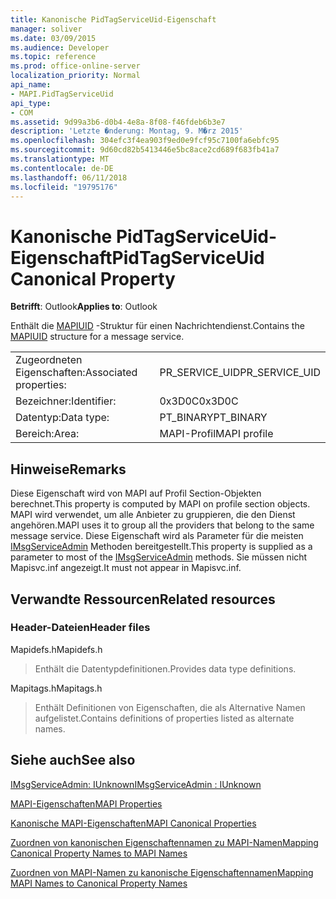 ```yaml
---
title: Kanonische PidTagServiceUid-Eigenschaft
manager: soliver
ms.date: 03/09/2015
ms.audience: Developer
ms.topic: reference
ms.prod: office-online-server
localization_priority: Normal
api_name:
- MAPI.PidTagServiceUid
api_type:
- COM
ms.assetid: 9d99a3b6-d0b4-4e8a-8f08-f46fdeb6b3e7
description: 'Letzte �nderung: Montag, 9. M�rz 2015'
ms.openlocfilehash: 304efc3f4ea903f9ed0e9fcf95c7100fa6ebfc95
ms.sourcegitcommit: 9d60cd82b5413446e5bc8ace2cd689f683fb41a7
ms.translationtype: MT
ms.contentlocale: de-DE
ms.lasthandoff: 06/11/2018
ms.locfileid: "19795176"
---
```

# <a name="pidtagserviceuid-canonical-property"></a><span data-ttu-id="d61b1-103">Kanonische PidTagServiceUid-Eigenschaft</span><span class="sxs-lookup"><span data-stu-id="d61b1-103">PidTagServiceUid Canonical Property</span></span>

  
  
<span data-ttu-id="d61b1-104">**Betrifft**: Outlook</span><span class="sxs-lookup"><span data-stu-id="d61b1-104">**Applies to**: Outlook</span></span> 
  
<span data-ttu-id="d61b1-105">Enthält die [MAPIUID](mapiuid.md) -Struktur für einen Nachrichtendienst.</span><span class="sxs-lookup"><span data-stu-id="d61b1-105">Contains the [MAPIUID](mapiuid.md) structure for a message service.</span></span> 
  
|||
|:-----|:-----|
|<span data-ttu-id="d61b1-106">Zugeordneten Eigenschaften:</span><span class="sxs-lookup"><span data-stu-id="d61b1-106">Associated properties:</span></span>  <br/> |<span data-ttu-id="d61b1-107">PR_SERVICE_UID</span><span class="sxs-lookup"><span data-stu-id="d61b1-107">PR_SERVICE_UID</span></span>  <br/> |
|<span data-ttu-id="d61b1-108">Bezeichner:</span><span class="sxs-lookup"><span data-stu-id="d61b1-108">Identifier:</span></span>  <br/> |<span data-ttu-id="d61b1-109">0x3D0C</span><span class="sxs-lookup"><span data-stu-id="d61b1-109">0x3D0C</span></span>  <br/> |
|<span data-ttu-id="d61b1-110">Datentyp:</span><span class="sxs-lookup"><span data-stu-id="d61b1-110">Data type:</span></span>  <br/> |<span data-ttu-id="d61b1-111">PT_BINARY</span><span class="sxs-lookup"><span data-stu-id="d61b1-111">PT_BINARY</span></span>  <br/> |
|<span data-ttu-id="d61b1-112">Bereich:</span><span class="sxs-lookup"><span data-stu-id="d61b1-112">Area:</span></span>  <br/> |<span data-ttu-id="d61b1-113">MAPI-Profil</span><span class="sxs-lookup"><span data-stu-id="d61b1-113">MAPI profile</span></span>  <br/> |
   
## <a name="remarks"></a><span data-ttu-id="d61b1-114">Hinweise</span><span class="sxs-lookup"><span data-stu-id="d61b1-114">Remarks</span></span>

<span data-ttu-id="d61b1-115">Diese Eigenschaft wird von MAPI auf Profil Section-Objekten berechnet.</span><span class="sxs-lookup"><span data-stu-id="d61b1-115">This property is computed by MAPI on profile section objects.</span></span> <span data-ttu-id="d61b1-116">MAPI wird verwendet, um alle Anbieter zu gruppieren, die den Dienst angehören.</span><span class="sxs-lookup"><span data-stu-id="d61b1-116">MAPI uses it to group all the providers that belong to the same message service.</span></span> <span data-ttu-id="d61b1-117">Diese Eigenschaft wird als Parameter für die meisten [IMsgServiceAdmin](imsgserviceadminiunknown.md) Methoden bereitgestellt.</span><span class="sxs-lookup"><span data-stu-id="d61b1-117">This property is supplied as a parameter to most of the [IMsgServiceAdmin](imsgserviceadminiunknown.md) methods.</span></span> <span data-ttu-id="d61b1-118">Sie müssen nicht Mapisvc.inf angezeigt.</span><span class="sxs-lookup"><span data-stu-id="d61b1-118">It must not appear in Mapisvc.inf.</span></span> 
  
## <a name="related-resources"></a><span data-ttu-id="d61b1-119">Verwandte Ressourcen</span><span class="sxs-lookup"><span data-stu-id="d61b1-119">Related resources</span></span>

### <a name="header-files"></a><span data-ttu-id="d61b1-120">Header-Dateien</span><span class="sxs-lookup"><span data-stu-id="d61b1-120">Header files</span></span>

<span data-ttu-id="d61b1-121">Mapidefs.h</span><span class="sxs-lookup"><span data-stu-id="d61b1-121">Mapidefs.h</span></span>
  
> <span data-ttu-id="d61b1-122">Enthält die Datentypdefinitionen.</span><span class="sxs-lookup"><span data-stu-id="d61b1-122">Provides data type definitions.</span></span>
    
<span data-ttu-id="d61b1-123">Mapitags.h</span><span class="sxs-lookup"><span data-stu-id="d61b1-123">Mapitags.h</span></span>
  
> <span data-ttu-id="d61b1-124">Enthält Definitionen von Eigenschaften, die als Alternative Namen aufgelistet.</span><span class="sxs-lookup"><span data-stu-id="d61b1-124">Contains definitions of properties listed as alternate names.</span></span>
    
## <a name="see-also"></a><span data-ttu-id="d61b1-125">Siehe auch</span><span class="sxs-lookup"><span data-stu-id="d61b1-125">See also</span></span>



[<span data-ttu-id="d61b1-126">IMsgServiceAdmin: IUnknown</span><span class="sxs-lookup"><span data-stu-id="d61b1-126">IMsgServiceAdmin : IUnknown</span></span>](imsgserviceadminiunknown.md)


[<span data-ttu-id="d61b1-127">MAPI-Eigenschaften</span><span class="sxs-lookup"><span data-stu-id="d61b1-127">MAPI Properties</span></span>](mapi-properties.md)
  
[<span data-ttu-id="d61b1-128">Kanonische MAPI-Eigenschaften</span><span class="sxs-lookup"><span data-stu-id="d61b1-128">MAPI Canonical Properties</span></span>](mapi-canonical-properties.md)
  
[<span data-ttu-id="d61b1-129">Zuordnen von kanonischen Eigenschaftennamen zu MAPI-Namen</span><span class="sxs-lookup"><span data-stu-id="d61b1-129">Mapping Canonical Property Names to MAPI Names</span></span>](mapping-canonical-property-names-to-mapi-names.md)
  
[<span data-ttu-id="d61b1-130">Zuordnen von MAPI-Namen zu kanonische Eigenschaftennamen</span><span class="sxs-lookup"><span data-stu-id="d61b1-130">Mapping MAPI Names to Canonical Property Names</span></span>](mapping-mapi-names-to-canonical-property-names.md)

